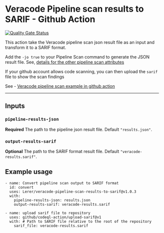 # Veracode Pipeline scan results to SARIF - Github Action

[![Quality Gate Status](https://sonarcloud.io/api/project_badges/measure?project=Lerer_veracode-pipeline-scan-results-to-sarif&metric=alert_status)](https://sonarcloud.io/dashboard?id=Lerer_veracode-pipeline-scan-results-to-sarif)

This action take the Veracode pipeline scan json result file as an input and transform it to a SARIF format. <br>

Add the `-jo true` to your Pipeline Scan command to generate the JSON result file. See, [details for the other pipeline scan attributes](https://help.veracode.com/reader/tS9CaFwL4_lbIEWWomsJoA/zjaZE08bAYZVPBWWbgmZvw)</br>

If your github account allows code scanning, you can then upload the `sarif` file to show the scan findings 

See - [Veracode pipeline scan example in github action](https://help.veracode.com/reader/tS9CaFwL4_lbIEWWomsJoA/MVXQBY1PzfrTXGd6V~ZgxA)

<hr>

## Inputs

### `pipeline-results-json`

**Required** The path to the pipeline json result file. Default `"results.json"`.

### `output-results-sarif`

**Optional** The path to the SARIF format result file. Default `"veracode-results.sarif"`.

## Example usage

```
- name: Convert pipeline scan output to SARIF format
  id: convert   
  uses: Lerer/veracode-pipeline-scan-results-to-sarif@v1.0.3
  with:
    pipeline-results-json: results.json
    output-results-sarif: veracode-results.sarif
    
- name: upload sarif file to repository
  uses: github/codeql-action/upload-sarif@v1
  with: # Path to SARIF file relative to the root of the repository
    sarif_file: veracode-results.sarif
```

